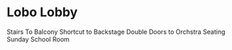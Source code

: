 # Lobo Lobby


Stairs To Balcony
Shortcut to Backstage
Double Doors to Orchstra Seating
Sunday School Room
